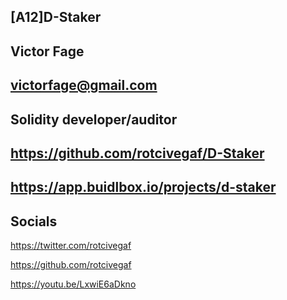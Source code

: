 ## [A12]D-Staker

## Victor Fage

## victorfage@gmail.com

## Solidity developer/auditor

## https://github.com/rotcivegaf/D-Staker

## https://app.buidlbox.io/projects/d-staker

## Socials

https://twitter.com/rotcivegaf

https://github.com/rotcivegaf

https://youtu.be/LxwiE6aDkno
